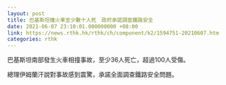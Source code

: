 ```yaml
---
layout: post
title: 巴基斯坦撞火車至少數十人死　政府承諾調查鐵路安全
date: 2021-06-07 23:10:01.000000000 +08:00
link: https://news.rthk.hk/rthk/ch/component/k2/1594751-20210607.htm
categories: rthk
---
```


巴基斯坦南部發生火車相撞事故，至少36人死亡，超過100人受傷。

總理伊姆蘭汗說對事故感到震驚，承諾全面調查鐵路安全問題。
